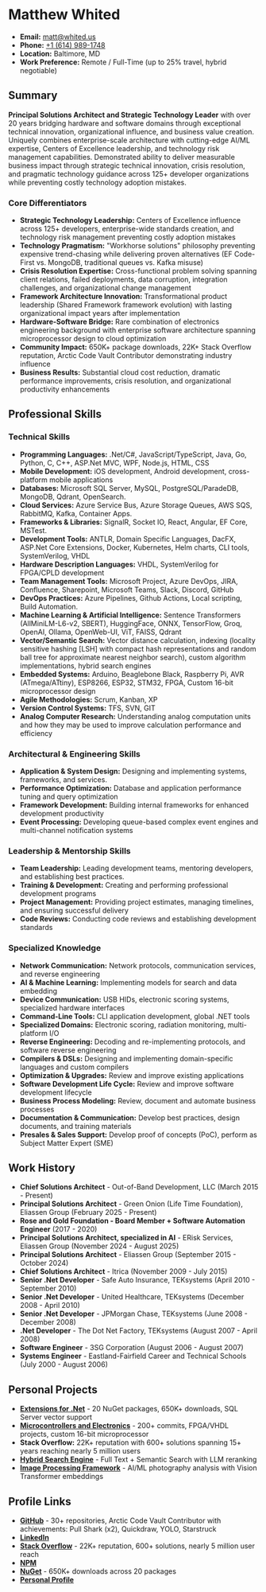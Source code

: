 # Matthew Whited

- **Email:** [matt@whited.us](mailto:matt@whited.us)
- **Phone:** [+1 (614) 989-1748](tel:+16149891748)
- **Location:** Baltimore, MD
- **Work Preference:** Remote / Full-Time (up to 25% travel, hybrid negotiable)

## Summary

**Principal Solutions Architect and Strategic Technology Leader** with over 20 years bridging hardware and software domains through exceptional technical innovation, organizational influence, and business value creation. Uniquely combines enterprise-scale architecture with cutting-edge AI/ML expertise, Centers of Excellence leadership, and technology risk management capabilities. Demonstrated ability to deliver measurable business impact through strategic technical innovation, crisis resolution, and pragmatic technology guidance across 125+ developer organizations while preventing costly technology adoption mistakes.

### Core Differentiators
- **Strategic Technology Leadership:** Centers of Excellence influence across 125+ developers, enterprise-wide standards creation, and technology risk management preventing costly adoption mistakes
- **Technology Pragmatism:** "Workhorse solutions" philosophy preventing expensive trend-chasing while delivering proven alternatives (EF Code-First vs. MongoDB, traditional queues vs. Kafka misuse)
- **Crisis Resolution Expertise:** Cross-functional problem solving spanning client relations, failed deployments, data corruption, integration challenges, and organizational change management
- **Framework Architecture Innovation:** Transformational product leadership (Shared Framework framework evolution) with lasting organizational impact years after implementation
- **Hardware-Software Bridge:** Rare combination of electronics engineering background with enterprise software architecture spanning microprocessor design to cloud optimization
- **Community Impact:** 650K+ package downloads, 22K+ Stack Overflow reputation, Arctic Code Vault Contributor demonstrating industry influence
- **Business Results:** Substantial cloud cost reduction, dramatic performance improvements, crisis resolution, and organizational productivity enhancements

## Professional Skills

### Technical Skills

- **Programming Languages:** .Net/C#, JavaScript/TypeScript, Java, Go, Python, C, C++, ASP.Net MVC, WPF, Node.js, HTML, CSS
- **Mobile Development:** iOS development, Android development, cross-platform mobile applications
- **Databases:** Microsoft SQL Server, MySQL, PostgreSQL/ParadeDB, MongoDB, Qdrant, OpenSearch.
- **Cloud Services:** Azure Service Bus, Azure Storage Queues, AWS SQS, RabbitMQ, Kafka, Container Apps.
- **Frameworks & Libraries:** SignalR, Socket IO, React, Angular, EF Core, MSTest.
- **Development Tools:** ANTLR, Domain Specific Languages, DacFX, ASP.Net Core Extensions, Docker, Kubernetes, Helm charts, CLI tools, SystemVerilog, VHDL
- **Hardware Description Languages:** VHDL, SystemVerilog for FPGA/CPLD development
- **Team Management Tools:** Microsoft Project, Azure DevOps, JIRA, Confluence, Sharepoint, Microsoft Teams, Slack, Discord, GitHub
- **DevOps Practices:** Azure Pipelines, Github Actions, Local scripting, Build Automation.
- **Machine Learning & Artificial Intelligence:** Sentence Transformers (AllMiniLM-L6-v2, SBERT), HuggingFace, ONNX, TensorFlow, Groq, OpenAI, Ollama, OpenWeb-UI, ViT, FAISS, Qdrant
- **Vector/Semantic Search:** Vector distance calculation, indexing (locality sensitive hashing [LSH] with compact hash representations and random ball tree for approximate nearest neighbor search), custom algorithm implementations, hybrid search engines
- **Embedded Systems:** Arduino, Beaglebone Black, Raspberry Pi, AVR (ATmega/ATtiny), ESP8266, ESP32, STM32, FPGA, Custom 16-bit microprocessor design
- **Agile Methodologies:** Scrum, Kanban, XP
- **Version Control Systems:** TFS, SVN, GIT
- **Analog Computer Research:** Understanding analog computation units and how they may be used to improve calculation performance and efficiency

### Architectural & Engineering Skills

- **Application & System Design:** Designing and implementing  systems, frameworks, and services.
- **Performance Optimization:** Database and application performance tuning and query optimization
- **Framework Development:** Building internal frameworks for enhanced development productivity
- **Event Processing:** Developing queue-based complex event engines and multi-channel notification systems

### Leadership & Mentorship Skills

- **Team Leadership:** Leading development teams, mentoring developers, and establishing best practices.
- **Training & Development:** Creating and performing professional development programs
- **Project Management:** Providing project estimates, managing timelines, and ensuring successful delivery
- **Code Reviews:** Conducting code reviews and establishing development standards

### Specialized Knowledge

- **Network Communication:** Network protocols, communication services, and reverse engineering
- **AI & Machine Learning:** Implementing models for search and data embedding
- **Device Communication:** USB HIDs, electronic scoring systems, specialized hardware interfaces
- **Command-Line Tools:** CLI application development, global .NET tools
- **Specialized Domains:** Electronic scoring, radiation monitoring, multi-platform I/O
- **Reverse Engineering:** Decoding and re-implementing protocols, and software reverse engineering
- **Compilers & DSLs:** Designing and implementing domain-specific languages and custom compilers
- **Optimization & Upgrades:** Review and improve existing applications
- **Software Development Life Cycle:** Review and improve software development lifecycle
- **Business Process Modeling:**  Review, document and automate business processes
- **Documentation & Communication:** Develop best practices, design documents, and training materials
- **Presales & Sales Support:** Develop proof of concepts (PoC), perform as Subject Matter Expert (SME)

## Work History

- **Chief Solutions Architect** - Out-of-Band Development, LLC (March 2015 - Present)
- **Principal Solutions Architect** - Green Onion (Life Time Foundation), Eliassen Group (February 2025 - Present)
- **Rose and Gold Foundation - Board Member + Software Automation Engineer** (2017 - 2020)
- **Principal Solutions Architect, specialized in AI** - ERisk Services, Eliassen Group (November 2024 - August 2025)
- **Principal Solutions Architect** - Eliassen Group (September 2015 - October 2024)
- **Chief Solutions Architect** - Itrica (November 2009 - July 2015)
- **Senior .Net Developer** - Safe Auto Insurance, TEKsystems (April 2010 - September 2010)
- **Senior .Net Developer** - United Healthcare, TEKsystems (December 2008 - April 2010)
- **Senior .Net Developer** - JPMorgan Chase, TEKsystems (June 2008 - December 2008)
- **.Net Developer** - The Dot Net Factory, TEKsystems (August 2007 - April 2008)
- **Software Engineer** - 3SG Corporation (August 2006 - August 2007)
- **Systems Engineer** - Eastland-Fairfield Career and Technical Schools (July 2000 - August 2006)

## Personal Projects

- **[Extensions for .Net](https://github.com/OutOfBandDevelopment/dotex)** - 20 NuGet packages, 650K+ downloads, SQL Server vector support
- **[Microcontrollers and Electronics](https://github.com/mwwhited/EmbeddedBakery)** - 200+ commits, FPGA/VHDL projects, custom 16-bit microprocessor
- **Stack Overflow:** 22K+ reputation with 600+ solutions spanning 15+ years reaching nearly 5 million users
- **[Hybrid Search Engine](https://github.com/Mwwhited-BookLearning/YearOfCode2024/tree/main/src/hybridsearch)** - Full Text + Semantic Search with LLM reranking
- **[Image Processing Framework](https://github.com/mwwhited/SecondShooter)** - AI/ML photography analysis with Vision Transformer embeddings
  
## Profile Links

- **[GitHub](https://github.com/mwwhited)** - 30+ repositories, Arctic Code Vault Contributor with achievements: Pull Shark (x2), Quickdraw, YOLO, Starstruck
- **[LinkedIn](https://www.linkedin.com/in/mwwhited/)**
- **[Stack Overflow](http://stackoverflow.com/users/89586/matthew-whited)** - 22K+ reputation, 600+ solutions, nearly 5 million user reach
- **[NPM](https://www.npmjs.com/~mwwhited)**
- **[NuGet](https://www.nuget.org/profiles/mwwhited/)** - 650K+ downloads across 20 packages
- **[Personal Profile](http://matthewwhited.com)**